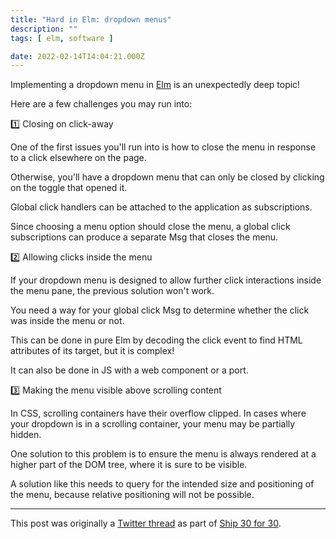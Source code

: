 ```yaml
---
title: "Hard in Elm: dropdown menus"
description: ""
tags: [ elm, software ]

date: 2022-02-14T14:04:21.000Z
---
```


Implementing a dropdown menu in [Elm](https://twitter.com/elmlang) is an unexpectedly deep topic!

Here are a few challenges you may run into:

1️⃣ Closing on click-away

One of the first issues you'll run into is how to close the menu in response to a click elsewhere on the page.

Otherwise, you'll have a dropdown menu that can only be closed by clicking on the toggle that opened it.

Global click handlers can be attached to the application as subscriptions. 

Since choosing a menu option should close the menu, a global click subscriptions can produce a separate Msg that closes the menu.

2️⃣ Allowing clicks inside the menu

If your dropdown menu is designed to allow further click interactions inside the menu pane, the previous solution won't work.

You need a way for your global click Msg to determine whether the click was inside the menu or not.

This can be done in pure Elm by decoding the click event to find HTML attributes of its target, but it is complex!

It can also be done in JS with a web component or a port.

3️⃣ Making the menu visible above scrolling content

In CSS, scrolling containers have their overflow clipped. In cases where your dropdown is in a scrolling container, your menu may be partially hidden.

One solution to this problem is to ensure the menu is always rendered at a higher part of the DOM tree, where it is sure to be visible.

A solution like this needs to query for the intended size and positioning of the menu, because relative positioning will not be possible.

---

This post was originally a [Twitter thread](https://twitter.com/DuncanMalashock/status/1493224595863842824) as part of [Ship 30 for 30](https://www.ship30for30.com/).